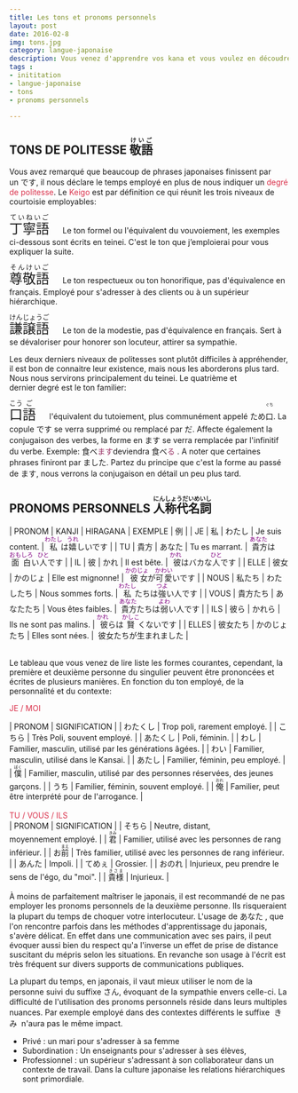 ```yaml
---
title: Les tons et pronoms personnels
layout: post
date: 2016-02-8
img: tons.jpg
category: langue-japonaise
description: Vous venez d'apprendre vos kana et vous voulez en découdre.
tags :
- inititation
- langue-japonaise
- tons
- pronoms personnels

---
```




## TONS DE POLITESSE <ruby><rb>敬語</rb><rt>けいご</rt></ruby>

<span>Vous avez remarqué que beaucoup de phrases japonaises finissent par un です, il nous déclare le temps employé en plus de nous indiquer un</span> <span style="color: #da314b;">degré de politesse</span><span>. Le</span> <span style="color: #da314b;">Keigo</span> <span>est par définition ce qui réunit les trois niveaux de courtoisie employables:</span>  

<span style="font-size: 18pt;"><ruby><rb>丁寧語</rb><rt>ていねいご</rt></ruby>　</span><span>Le ton formel ou l'équivalent du vouvoiement, les exemples ci-dessous sont écrits en teinei. C'est le ton que j’emploierai pour vous expliquer la suite.</span>  

<span style="font-size: 18pt;"><ruby><rb>尊敬語</rb><rt>そんけいご</rt></ruby>　</span><span>Le ton respectueux ou ton honorifique, pas d'équivalence en français. Employé pour s'adresser à des clients ou à un supérieur hiérarchique.</span>  

<span style="font-size: 18pt;"><ruby><rb>謙譲語</rb><rt>けんじょうご</rt></ruby>　</span><span>Le ton de la modestie, pas d'équivalence en français. Sert à se dévaloriser pour honorer son locuteur, attirer sa sympathie.</span>  

<span>Les deux derniers niveaux de politesses sont plutôt difficiles à appréhender, il est bon de connaitre leur existence, mais nous les aborderons plus tard. Nous nous servirons principalement du teinei. Le quatrième et dernier degré est le ton familier:</span>  

<span style="font-size: 18pt;"><ruby><rb><ruby><rb>口</rb><rt>こう</rt></ruby><ruby><rb>語</rb><rt>ご</rt></ruby>　</rb></ruby></span><span>l'équivalent du tutoiement, plus communément appelé ため</span><ruby><rb>口</rb><rt>ぐち</rt></ruby><span>. La copule です se verra supprimé ou remplacé par だ.</span> <span>Affecte également la conjugaison des verbes, la forme en ます se verra remplacée par l'infinitif du verbe. Exemple: 食べ</span><span style="color: #993366;">ます</span><span>deviendra 食べ</span><span style="color: #993366;">る</span><span> .</span> <span></span><span>A noter que certaines phrases finiront par ました. Partez du principe que c'est la forme au passé de ます, nous verrons la conjugaison en détail un peu plus tard.  


## PRONOMS PERSONNELS <ruby><rb>人称代名詞</rb><rt>にんしょうだいめいし</rt></ruby>

<div class="tablo" markdown='1'>

| PRONOM | KANJI | HIRAGANA | EXEMPLE | 例 |
| JE | 私 | わたし | Je suis content. | <ruby><rb>私</rb><rt><span style="color: #800080; font-size: 8pt;">わたし</span></rt></ruby>は<ruby><rb>嬉</rb><rt><span style="color: #800080; font-size: 8pt;">うれ</span></rt></ruby>しいです |
| TU | 貴方 | あなた | Tu es marrant. | <ruby><rb> 貴方</rb><rt><span style="color: #800080; font-size: 8pt;">あなた</span></rt></ruby>は<ruby><rb>面白</rb><rt><span style="color: #800080; font-size: 8pt;">おもしろ</span></rt></ruby>い<ruby><rb>人</rb><rt><span style="color: #800080; font-size: 8pt;">ひと</span></rt></ruby>です |
| IL | 彼 | かれ | Il est bête. | <ruby><rb> 彼</rb><rt><span style="color: #800080; font-size: 8pt;">かれ</span></rt></ruby>はバカな<ruby><rb>人</rb><rt><span style="color: #800080; font-size: 8pt;">ひと</span></rt></ruby>です |
| ELLE | 彼女 | かのじょ | Elle est mignonne! | <ruby><rb> 彼女</rb><rt><span style="color: #800080; font-size: 8pt;">かのじょ</span></rt></ruby>が<ruby><rb>可愛</rb><rt><span style="color: #800080; font-size: 8pt;">かわい</span></rt></ruby>いです |
| NOUS | 私たち | わたしたち | Nous sommes forts. | <ruby><rb>私</rb><rt><span style="color: #800080; font-size: 8pt;">わたし</span></rt></ruby>たちは<ruby><rb>強</rb><rt><span style="color: #800080; font-size: 8pt;">つよ</span></rt></ruby>い人です |
| VOUS | 貴方たち | あなたたち | Vous êtes faibles. | <ruby><rb> 貴方</rb><rt><span style="color: #800080; font-size: 8pt;">あなた</span></rt></ruby>たちは<ruby><rb>弱</rb><rt><span style="color: #800080; font-size: 8pt;">よわ</span></rt></ruby>い人です |
| ILS | 彼ら | かれら | Ils&nbsp;ne&nbsp;sont&nbsp;pas&nbsp;malins. | <ruby><rb> 彼</rb><rt><span style="color: #800080; font-size: 8pt;">かれ</span></rt></ruby>らは<ruby><rb>賢</rb><rt><span style="color: #800080; font-size: 8pt;">かしこ</span></rt></ruby>くないです |
| ELLES | 彼女たち | かのじょたち | Elles sont nées. |  彼女たちが生まれました |	

</div>
<br>
<span>Le tableau que vous venez de lire liste les formes courantes, cependant, la première et deuxième personne du singulier peuvent être prononcées et écrites de plusieurs manières. En fonction du ton employé, de la personnalité et du contexte:</span>  

<span style="color: #da314b;">JE / MOI</span><span></span>

<div class="tablo" markdown='1'>
| PRONOM | SIGNIFICATION |
| わたくし | Trop poli, rarement employé. |
| こちら | Très Poli, souvent employé. |
| あたくし | Poli, féminin. |
| わし | Familier, masculin, utilisé par les générations âgées. |
| わい | Familier, masculin, utilisé dans le Kansai. |
| あたし | Familier, féminin, peu employé. |
| <ruby><rb>僕</rb><rt>ぼく</rt></ruby> | Familier, masculin, utilisé par des personnes réservées, des jeunes garçons. |
| うち | Familier, féminin, souvent employé. |
| <ruby><rb>俺</rb><rt>おれ</rt></ruby> | Familier, peut être interprété pour de l'arrogance. |

</div>

<br>
<span style="color: #da314b;">TU / VOUS / ILS</span><span></span>

<div class="tablo" markdown='1'>
| PRONOM | SIGNIFICATION |
| そちら | Neutre, distant, moyennement employé. |
| <ruby><rb>君</rb><rt>きみ</rt></ruby> | Familier, utilisé avec les personnes de rang inférieur. |
| お<ruby><rb>前</rb><rt>まえ</rt></ruby> | Très familier, utilisé avec les personnes de rang inférieur. |
| あんた | Impoli. |
| てめぇ | Grossier. |
| おのれ | Injurieux, peu prendre le sens de l'égo, du "moi". |
| <ruby><rb>貴様</rb><rt>きさま</rt></ruby> | Injurieux. |

</div>

<br>
À moins de parfaitement maîtriser le japonais, il est recommandé de ne pas employer les pronoms personnels de la deuxième personne. Ils risqueraient la plupart du temps de choquer votre interlocuteur. L'usage de あなた , que l'on rencontre parfois dans les méthodes d'apprentissage du japonais, s'avère délicat. En effet dans une communication avec ses pairs, il peut évoquer aussi bien du respect qu'a l'inverse un effet de prise de distance suscitant du mépris selon les situations. En revanche son usage à l'écrit est très fréquent sur divers supports de communications publiques.  

La plupart du temps, en japonais, il vaut mieux utiliser le nom de la personne suivi du suffixe さん, évoquant de la sympathie envers celle-ci. La difficulté de l'utilisation des pronoms personnels réside dans leurs multiples nuances. Par exemple employé dans des contextes différents le suffixe  きみ  n'aura pas le même impact.   
* Privé : un mari pour s'adresser à sa femme  
* Subordination : Un enseignants pour s'adresser à ses élèves,  
* Professionnel : un supérieur s'adressant à son collaborateur dans un contexte de travail. Dans la culture japonaise les relations hiérarchiques sont primordiale.